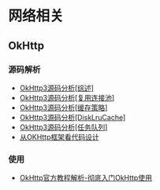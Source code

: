# 网络相关

## OkHttp

### 源码解析

* [OkHttp3源码分析\[综述\]](http://www.jianshu.com/p/aad5aacd79bf)
* [OkHttp3源码分析\[复用连接池\]](http://www.jianshu.com/p/92a61357164b)
* [OkHttp3源码分析\[缓存策略\]](http://www.jianshu.com/p/9cebbbd0eeab)
* [OkHttp3源码分析\[DiskLruCache\]](http://www.jianshu.com/p/23b8aa490a6b)
* [OkHttp3源码分析\[任务队列\]](http://www.jianshu.com/p/6637369d02e7)
* [从OKHttp框架看代码设计](https://juejin.im/post/581311cabf22ec0068826aff)
### 使用

* [OkHttp官方教程解析-彻底入门OkHttp使用](http://blog.csdn.net/mynameishuangshuai/article/details/51303446)



